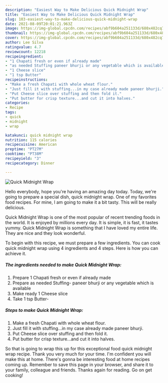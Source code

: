 ```yaml
---
description: "Easiest Way to Make Delicious Quick Midnight Wrap"
title: "Easiest Way to Make Delicious Quick Midnight Wrap"
slug: 103-easiest-way-to-make-delicious-quick-midnight-wrap
date: 2021-08-09T20:01:21.963Z
image: https://img-global.cpcdn.com/recipes/abf9b604a251133d/680x482cq70/quick-midnight-wrap-recipe-main-photo.jpg
thumbnail: https://img-global.cpcdn.com/recipes/abf9b604a251133d/680x482cq70/quick-midnight-wrap-recipe-main-photo.jpg
cover: https://img-global.cpcdn.com/recipes/abf9b604a251133d/680x482cq70/quick-midnight-wrap-recipe-main-photo.jpg
author: Lee Silva
ratingvalue: 4.7
reviewcount: 12218
recipeingredient:
- "1 Chapati fresh or even if already made"
- "as needed Stuffing paneer bhurji or any vegetable which is available"
- "1 Cheese slice"
- "1 tsp Butter"
recipeinstructions:
- "Make a fresh Chapati with whole wheat flour."
- "Just fill it with stuffing...in my case already made paneer bhurji."
- "Put Cheese slice over stuffing and then fold it."
- "Put butter for crisp texture...and cut it into halves."
categories:
- Recipe
tags:
- quick
- midnight
- wrap

katakunci: quick midnight wrap 
nutrition: 115 calories
recipecuisine: American
preptime: "PT27M"
cooktime: "PT38M"
recipeyield: "3"
recipecategory: Dinner

---
```



![Quick Midnight Wrap](https://img-global.cpcdn.com/recipes/abf9b604a251133d/680x482cq70/quick-midnight-wrap-recipe-main-photo.jpg)

Hello everybody, hope you're having an amazing day today. Today, we're going to prepare a special dish, quick midnight wrap. One of my favorites food recipes. For mine, I am going to make it a bit tasty. This will be really delicious.

Quick Midnight Wrap is one of the most popular of recent trending foods in the world. It is enjoyed by millions every day. It is simple, it is fast, it tastes yummy. Quick Midnight Wrap is something that I have loved my entire life. They are nice and they look wonderful.




To begin with this recipe, we must prepare a few ingredients. You can cook quick midnight wrap using 4 ingredients and 4 steps. Here is how you can achieve it.

<!--inarticleads1-->

##### The ingredients needed to make Quick Midnight Wrap:

1. Prepare 1 Chapati fresh or even if already made
1. Prepare as needed Stuffing- paneer bhurji or any vegetable which is available
1. Make ready 1 Cheese slice
1. Take 1 tsp Butter-




<!--inarticleads2-->

##### Steps to make Quick Midnight Wrap:

1. Make a fresh Chapati with whole wheat flour.
1. Just fill it with stuffing...in my case already made paneer bhurji.
1. Put Cheese slice over stuffing and then fold it.
1. Put butter for crisp texture...and cut it into halves.




So that is going to wrap this up for this exceptional food quick midnight wrap recipe. Thank you very much for your time. I'm confident you will make this at home. There's gonna be interesting food at home recipes coming up. Remember to save this page in your browser, and share it to your family, colleague and friends. Thanks again for reading. Go on get cooking!
